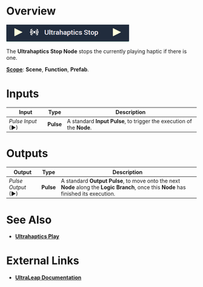 # Overview

![The Ultrahaptics Stop Node.](../../../.gitbook/assets/ultrahapticsstop.png)

The **Ultrahaptics Stop Node** stops the currently playing haptic if there is one.

[**Scope**](../../overview.md#scopes): **Scene**, **Function**, **Prefab**.

# Inputs

|Input|Type|Description|
|---|---|---|
|*Pulse Input* (►)|**Pulse**|A standard **Input Pulse**, to trigger the execution of the **Node**.|

# Outputs

|Output|Type|Description|
|---|---|---|
|*Pulse Output* (►)|**Pulse**|A standard **Output Pulse**, to move onto the next **Node** along the **Logic Branch**, once this **Node** has finished its execution.|

# See Also

* [**Ultrahaptics Play**](ultrahapticsplay.md)

# External Links

* [**UltraLeap Documentation**](https://docs.ultraleap.com/)